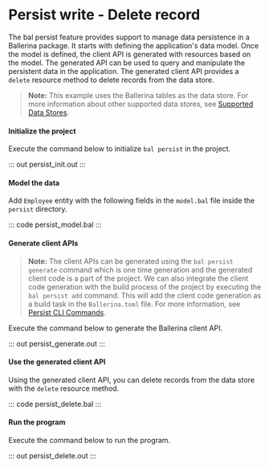 # Persist write - Delete record

The bal persist feature provides support to manage data persistence in a Ballerina package. It starts with defining the application's data model. Once the model is defined, the client API is generated with resources based on the model. The generated API can be used to query and manipulate the persistent data in the application.
The generated client API provides a `delete` resource method to delete records from the data store.

> **Note:** This example uses the Ballerina tables as the data store. For more information about other supported data stores, see [Supported Data Stores](/learn/supported-data-stores/).

#### Initialize the project
Execute the command below to initialize `bal persist` in the project.

::: out persist_init.out :::

#### Model the data
Add `Employee` entity with the following fields in the `model.bal` file inside the `persist` directory.

::: code persist_model.bal :::

#### Generate client APIs
> **Note:** The client APIs can be generated using the `bal persist generate` command which is one time generation and the generated client code is a part of the project. We can also integrate the client code generation with the build process of the project by executing the `bal persist add` command. This will add the client code generation as a build task in the `Ballerina.toml` file. For more information, see [Persist CLI Commands](learn/persist-cli-tool/).

Execute the command below to generate the Ballerina client API.

::: out persist_generate.out :::

#### Use the generated client API
Using the generated client API, you can delete records from the data store with the `delete` resource method.

::: code persist_delete.bal :::

#### Run the program
Execute the command below to run the program.

::: out persist_delete.out :::

